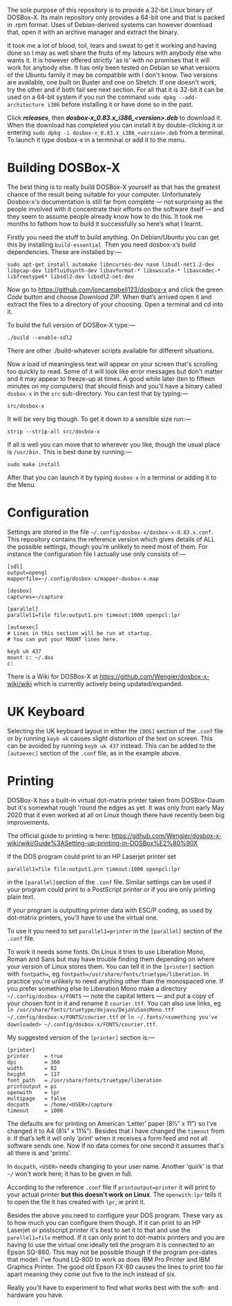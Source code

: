 The sole purpose of this repository is to provide a 32-bit Linux binary of DOSBox-X. Its main repository only provides a 64-bit one and that is packed in .rpm format. Uses of Debian-derived systems can however download that, open it with an archive manager and extract the binary.

It took me a lot of blood, toil, tears and sweat to get it working and having done so I may as well share the fruits of my labours with anybody else who wants it.  It is however offered strictly 'as is' with no promises that it will work for anybody else.  It has only been tested on Debian so what versions of the Ubuntu family it may be compatible with I don't know.  Two versions are available, one built on Buster and one on Stretch.  If one doesn't work, try the other and if both fail see next section.  For all that it is 32-bit it can be used on a 64-bit system if you run the command `sudo dpkg --add-architecture i386` before installing it or have done so in the past.

Click __*releases*__, then __*dosbox-x\_0.83.x\_i386\_<version\>.deb*__ to download it.  When the download has completed you can install it by double-clicking it or entering `sudo dpkg -i dosbox-x_0.83.x_i386_<version>.deb` from a terminal.  To launch it type dosbox-x in a termninal or add it to the menu.


# Building DOSBox-X

The best thing is to really build DOSBox-X yourself as that has the greatest chance of the result being suitable for your computer.  Unfortunately Dosbox-x's documentation is still far from complete — not surprising as the people involved with it concentrate their efforts on the software itself — and they seem to assume people already know how to do this. It took me months to fathom how to build it successfully so here’s what I learnt.

Firstly you need the stuff to build anything. On Debian/Ubuntu you can get this by installing `build-essential`. Then you need dosbox-x’s build dependencies. These are installed by:—

	sudo apt-get install automake libncurses-dev nasm libsdl-net1.2-dev libpcap-dev libfluidsynth-dev libavformat-* libswscale-* libavcodec-* libfreetype6* libsdl2-dev libsdl2-net-dev

Now go to https://github.com/joncampbell123/dosbox-x and click the green *Code* button and choose *Download ZIP*. When that’s arrived open it and extract the files to a directory of your choosing. Open a terminal and cd into it.

To build the full version of DOSBox-X type:—

	./build --enable-sdl2

There are other ./build-whatever scripts available for different situations.

Now a load of meaningless text will appear on your screen that's scrolling too quickly to read.  Some of it will look like error messages but don't matter and it may appear to freeze-up at times.  A good while later (ten to fifteen minutes on my computers) that should finish and you’ll have a binary called `dosbox-x` in the `src` sub-directory. You can test that by typing:—

	src/dosbox-x

It will be very big though.  To get it down to a sensible size run:—

    strip --strip-all src/dosbox-x

If all is well you can move that to wherever you like, though the usual place is `/usr/bin.`  This is best done by running:— 

    sudo make install

After that you can launch it by typing `dosbox-x` in a terminal or adding it to the Menu.


# Configuration

Settings are stored in the file `~/.config/dosbox-x/dosbox-x-0.83.x.conf`.  This repository contains the reference version which gives details of ALL the possible settings, though you’re unlikely to need most of them. For instance the configuration file I actually use only consists of:—

```
[sdl]
output=opengl
mapperfile=~/.config/dosbox-x/mapper-dosbox-x.map

[dosbox]
captures=~/capture

[parallel]
parallel1=file file:output1.prn timeout:1000 openpcl:lpr

[autoexec]
# Lines in this section will be run at startup.
# You can put your MOUNT lines here.

keyb uk 437
mount c: ~/.dos
c:
```

There is a Wiki for DOSBox-X at https://github.com/Wengier/dosbox-x-wiki/wiki which is currently actively being updated/expanded.


# UK Keyboard

Selecting the UK keyboard layout in either the `[DOS]` section of the `.conf` file or by running `keyb uk` causes slight distortion of the text on screen.  This can be avoided by running `keyb uk 437` instead.  This can be added to the `[autoexec]` section of the `.conf` file, as in the example above.


# Printing

DOSBox-X has a built-in virtual dot-matrix printer taken from DOSBox-Daum but it's somewhat rough 'round the edges as yet.  It was only from early May 2020 that it even worked at all on Linux though there have recently been big improvements. 

The official guide to printing is here:  https://github.com/Wengier/dosbox-x-wiki/wiki/Guide%3ASetting-up-printing-in-DOSBox%E2%80%90X

If the DOS program could print to an HP Laserjet printer set 

```parallel1=file file:output1.prn timeout:1000 openpcl:lpr```

in the `[parallel]`section of the `.conf` file.  Similar settings can be used if your program could print to a PostScript printer or if you are only printing plain text.

If your program is outputting printer data with ESC/P coding, as used by dot-matrix printers, you'll have to use the virtual one.

To use it you need to set `parallel1=printer` in the `[parallel]` section of the `.conf` file.

To work it needs some fonts.  On Linux it tries to use Liberation Mono, Roman and Sans but may have trouble finding them depending on where your version of Linux stores them.  You can tell it in the `[printer]` section with `fontpath=`, eg `fontpath=/usr/share/fonts/truetype/liberation`.  In practice you're unlikely to need anything other than the monospaced one.  If you prefer something else to Liberation Mono make a directory `~/.config/dosbox-x/FONTS` — note the capital letters — and put a copy of your chosen font in it and rename it `courier.ttf`.  You can also use links, eg `ln /usr/share/fonts/truetype/dejavu/DejaVuSansMono.ttf ~/.config/dosbox-x/FONTS/courier.ttf` or `ln ~/.fonts/<something you've downloaded> ~/.config/dosbox-x/FONTS/courier.ttf`.

My suggested version of the `[printer]` section is:—

```
[printer]
printer     = true
dpi         = 360
width       = 82
height      = 117
font_path   = /usr/share/fonts/truetype/liberation
printoutput = ps
openwith    = lpr
multipage   = false
docpath     = /home/<USER>/capture
timeout     = 1000
```

The defaults are for printing on American ‘Letter’ paper (8½” x 11”) so I’ve changed it to A4 (8¼” x 11¾”).  Besides that I have changed the `timeout` from `0`.  If that’s left it will only ‘print’ when it receives a form feed and not all software sends one.  Now if no data comes for one second it assumes that's all there is and 'prints'.

In `docpath`, `<USER>` needs changing to your user name.  Another 'quirk' is that `~/` won't work here; it has to be given in full.

According to the reference `.conf` file if `printoutput=printer` it will print to your actual printer **but this doesn't work on Linux**.  The `openwith:lpr` tells it to open the file it has created with `lpr`, ie print it.

Besides the above you need to configure your DOS program.  These vary as to how much you can configure them though.  If it can print to an HP Laserjet or postscript printer it's best to set it to that and use the `parellel1=file` method.  If it can only print to dot-matrix printers and you are having to use the virtual one ideally tell the program it is connected to an Epson SQ-860.  This may not be possible though if the program pre-dates that model.  I've found LQ-800 to work as does IBM Pro Printer and IBM Graphics Printer.  The good old Epson FX-80 causes the lines to print too far apart meaning they come out five to the inch instead of six.  

Really you'll have to experiment to find what works best with the soft- and hardware you have.






